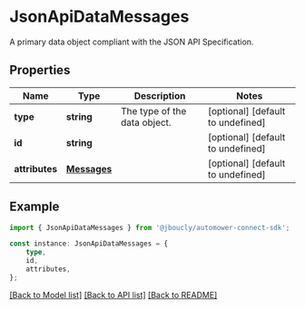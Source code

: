 # JsonApiDataMessages

A primary data object compliant with the JSON API Specification.

## Properties

Name | Type | Description | Notes
------------ | ------------- | ------------- | -------------
**type** | **string** | The type of the data object. | [optional] [default to undefined]
**id** | **string** |  | [optional] [default to undefined]
**attributes** | [**Messages**](Messages.md) |  | [optional] [default to undefined]

## Example

```typescript
import { JsonApiDataMessages } from '@jboucly/automower-connect-sdk';

const instance: JsonApiDataMessages = {
    type,
    id,
    attributes,
};
```

[[Back to Model list]](../README.md#documentation-for-models) [[Back to API list]](../README.md#documentation-for-api-endpoints) [[Back to README]](../README.md)
